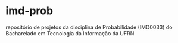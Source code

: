 # imd-prob
repositório de projetos da disciplina de Probabilidade (IMD0033) do Bacharelado em Tecnologia da Informação da UFRN
